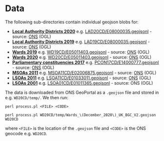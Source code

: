 # Data

The following sub-directories contain individual geojson blobs for:

* __[Local Authority Districts 2020](LAD20CD/)__ e.g. [LAD20CD/E08000035.geojsonl](LAD20CD/E08000035.geojsonl) - source: [ONS](https://geoportal.statistics.gov.uk/datasets/local-authority-districts-december-2020-uk-bgc) (OGL)
* __[Local Authority Districts 2019](LAD19CD/)__ e.g. [LAD19CD/E08000035.geojsonl](LAD19CD/E08000035.geojsonl) - source: [ONS](https://geoportal.statistics.gov.uk/datasets/local-authority-districts-december-2019-boundaries-uk-bgc) (OGL)
* __[Wards 2019](WD19CD/)__ e.g. [WD19CD/E05011403.geojsonl](WD19CD/E05011403.geojsonl) - source: [ONS](https://geoportal.statistics.gov.uk/datasets/wards-december-2019-boundaries-ew-bgc) (OGL)
* __[Wards 2020](WD20CD/)__ e.g. [WD20CD/E05011403.geojsonl](WD20CD/E05011403.geojsonl) - source: [ONS](https://geoportal.statistics.gov.uk/datasets/wards-december-2020-uk-bgc-v2) (OGL)
* __[Parliamentary constituencies 2017](PCON17CD/)__ e.g. [PCON17CD/E14000777.geojsonl](PCON17CD/E14000777.geojsonl) - source: [ONS](https://geoportal.statistics.gov.uk/datasets/wards-december-2019-boundaries-ew-bgc) (OGL)
* __[MSOAs 2011](MSOA11CD/)__ e.g. [MSOA11CD/E02006875.geojsonl](MSOA11CD/E02006875.geojsonl) - source: [ONS](https://geoportal.statistics.gov.uk/datasets/middle-layer-super-output-areas-december-2011-boundaries-ew-bgc) (OGL)
* __[LSOAs 2011](LSOA11CD/)__ e.g. [LSOA11CD/E01033011.geojsonl](LSOA11CD/E01033011.geojsonl) - source: [ONS](https://geoportal.statistics.gov.uk/datasets/lower-layer-super-output-areas-december-2011-boundaries-ew-bgc) (OGL)
* __[LSOAs 2001](LSOA01CD/)__ e.g. [LSOA01CD/E01011365.geojsonl](LSOA01CD/E01011365.geojsonl) - source: ONS (OGL)

The data is downloaded from ONS GeoPortal as a `.geojson` file and stored in e.g. `WD20CD/temp/`. We then run:

```
perl process.pl <FILE> <CODE>

perl process.pl WD20CD/temp/Wards_\(December_2020\)_UK_BGC_V2.geojson WD20CD
```

where `<FILE>` is the location of the `.geojson` file and `<CODE>` is the ONS geocode e.g. `WD20CD`.